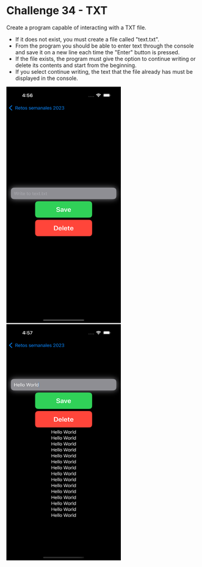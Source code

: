 # Challenge 34 - TXT 

Create a program capable of interacting with a TXT file.

- If it does not exist, you must create a file called "text.txt".
- From the program you should be able to enter text through the console and save it on a new line each time the "Enter" button is pressed.
- If the file exists, the program must give the option to continue writing or delete its contents and start from the beginning.
- If you select continue writing, the text that the file already has must be displayed in the console.

<img src="/ChallengesImages/Challenge%2034_1.png" width="300" height="620">

<img src="/ChallengesImages/Challenge%2034_2.png" width="300" height="620">